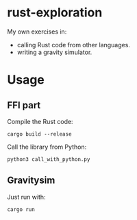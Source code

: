 rust-exploration
=============

My own exercises in:

 - calling Rust code from other languages.
 - writing a gravity simulator.

# Usage

## FFI part

Compile the Rust code:

```
cargo build --release
```

Call the library from Python:

```
python3 call_with_python.py
```

## Gravitysim

Just run with:

```
cargo run
```
